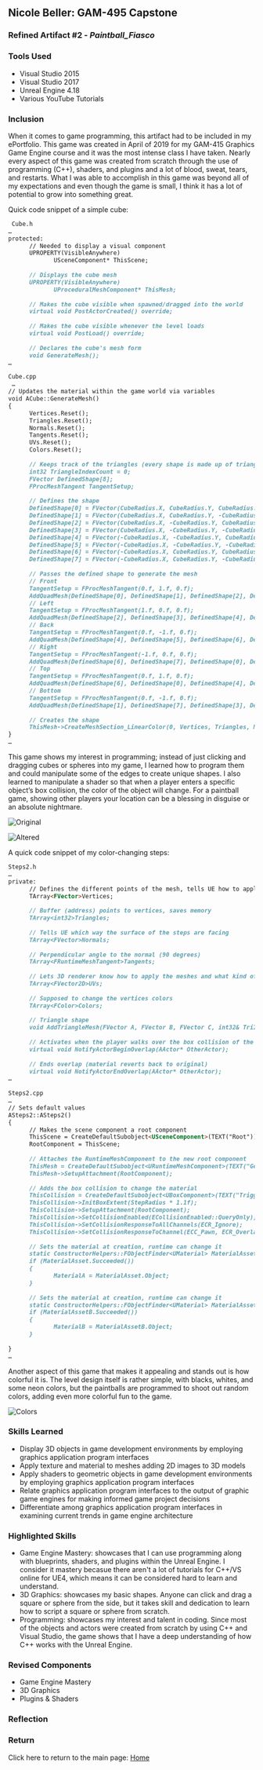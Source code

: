 ## Nicole Beller: GAM-495 Capstone 

### Refined Artifact #2 - *Paintball_Fiasco*

### **Tools Used**
 - Visual Studio 2015
 - Visual Studio 2017
 - Unreal Engine 4.18
 - Various YouTube Tutorials
 
 
 
### **Inclusion**

When it comes to game programming, this artifact had to be included in my ePortfolio. This game was created in April of 2019 for my GAM-415 Graphics Game Engine course and it was the most intense class I have taken. Nearly every aspect of this game was created from scratch through the use of programming (C++), shaders, and plugins and a lot of blood, sweat, tears, and restarts. What I was able to accomplish in this game was beyond all of my expectations and even though the game is small, I think it has a lot of potential to grow into something great.

Quick code snippet of a simple cube:


```markdown
 Cube.h
…
protected:
      // Needed to display a visual component
      UPROPERTY(VisibleAnywhere)
             USceneComponent* ThisScene;
 
      // Displays the cube mesh
      UPROPERTY(VisibleAnywhere)
             UProceduralMeshComponent* ThisMesh;
 
      // Makes the cube visible when spawned/dragged into the world
      virtual void PostActorCreated() override;
 
      // Makes the cube visible whenever the level loads
      virtual void PostLoad() override;
 
      // Declares the cube's mesh form
      void GenerateMesh();
…

Cube.cpp
 …
// Updates the material within the game world via variables
void ACube::GenerateMesh()
{
      Vertices.Reset();
      Triangles.Reset();
      Normals.Reset();
      Tangents.Reset();
      UVs.Reset();
      Colors.Reset();
 
      // Keeps track of the triangles (every shape is made up of triangles)
      int32 TriangleIndexCount = 0;
      FVector DefinedShape[8];
      FProcMeshTangent TangentSetup;
 
      // Defines the shape
      DefinedShape[0] = FVector(CubeRadius.X, CubeRadius.Y, CubeRadius.Z); // Forward Top Right
      DefinedShape[1] = FVector(CubeRadius.X, CubeRadius.Y, -CubeRadius.Z); // Forward Bottom Right
      DefinedShape[2] = FVector(CubeRadius.X, -CubeRadius.Y, CubeRadius.Z); // Forward Top Left
      DefinedShape[3] = FVector(CubeRadius.X, -CubeRadius.Y, -CubeRadius.Z); // Forward Bottom Left
      DefinedShape[4] = FVector(-CubeRadius.X, -CubeRadius.Y, CubeRadius.Z); // Forward Top Right
      DefinedShape[5] = FVector(-CubeRadius.X, -CubeRadius.Y, -CubeRadius.Z); // Forward Bottom Right
      DefinedShape[6] = FVector(-CubeRadius.X, CubeRadius.Y, CubeRadius.Z); // Forward Top Left
      DefinedShape[7] = FVector(-CubeRadius.X, CubeRadius.Y, -CubeRadius.Z); // Forward Bottom Left
 
      // Passes the defined shape to generate the mesh
      // Front
      TangentSetup = FProcMeshTangent(0.f, 1.f, 0.f);
      AddQuadMesh(DefinedShape[0], DefinedShape[1], DefinedShape[2], DefinedShape[3], TriangleIndexCount, TangentSetup);
      // Left
      TangentSetup = FProcMeshTangent(1.f, 0.f, 0.f);
      AddQuadMesh(DefinedShape[2], DefinedShape[3], DefinedShape[4], DefinedShape[5], TriangleIndexCount, TangentSetup);
      // Back
      TangentSetup = FProcMeshTangent(0.f, -1.f, 0.f);
      AddQuadMesh(DefinedShape[4], DefinedShape[5], DefinedShape[6], DefinedShape[7], TriangleIndexCount, TangentSetup);
      // Right
      TangentSetup = FProcMeshTangent(-1.f, 0.f, 0.f);
      AddQuadMesh(DefinedShape[6], DefinedShape[7], DefinedShape[0], DefinedShape[1], TriangleIndexCount, TangentSetup);
      // Top
      TangentSetup = FProcMeshTangent(0.f, 1.f, 0.f);
      AddQuadMesh(DefinedShape[6], DefinedShape[0], DefinedShape[4], DefinedShape[2], TriangleIndexCount, TangentSetup);
      // Bottom
      TangentSetup = FProcMeshTangent(0.f, -1.f, 0.f);
      AddQuadMesh(DefinedShape[1], DefinedShape[7], DefinedShape[3], DefinedShape[5], TriangleIndexCount, TangentSetup);
 
      // Creates the shape
      ThisMesh->CreateMeshSection_LinearColor(0, Vertices, Triangles, Normals, UVs, Colors, Tangents, true);
}
…

```

This game shows my interest in programming; instead of just clicking and dragging cubes or spheres into my game, I learned how to program them and could manipulate some of the edges to create unique shapes.  I also learned to manipulate a shader so that when a player enters a specific object’s box collision, the color of the object will change. For a paintball game, showing other players your location can be a blessing in disguise or an absolute nightmare.

![Original](https://github.com/NicBee/NicBee.github.io/blob/master/Paintball_Fiasco_2.jpg?raw=true "Original")

![Altered](https://github.com/NicBee/NicBee.github.io/blob/master/Paintball_Fiasco_3.jpg?raw=true "Altered")

A quick code snippet of my color-changing steps:

```markdown
Steps2.h
…
private:
      // Defines the different points of the mesh, tells UE how to apply static meshes to steps
      TArray<FVector>Vertices;
 
      // Buffer (address) points to vertices, saves memory
      TArray<int32>Triangles;
 
      // Tells UE which way the surface of the steps are facing
      TArray<FVector>Normals;
 
      // Perpendicular angle to the normal (90 degrees)
      TArray<FRuntimeMeshTangent>Tangents;
 
      // Lets 3D renderer know how to apply the meshes and what kind of pattern the texture should have
      TArray<FVector2D>UVs;
 
      // Supposed to change the vertices colors
      TArray<FColor>Colors;
 
      // Triangle shape
      void AddTriangleMesh(FVector A, FVector B, FVector C, int32& TriIndex, FRuntimeMeshTangent tangent);
 
      // Activates when the player walks over the box collision of the mesh
      virtual void NotifyActorBeginOverlap(AActor* OtherActor);
 
      // Ends overlap (material reverts back to original)
      virtual void NotifyActorEndOverlap(AActor* OtherActor);
…
 
Steps2.cpp
…
// Sets default values
ASteps2::ASteps2()
{
      // Makes the scene component a root component
      ThisScene = CreateDefaultSubobject<USceneComponent>(TEXT("Root"));
      RootComponent = ThisScene;
 
      // Attaches the RuntimeMeshComponent to the new root component
      ThisMesh = CreateDefaultSubobject<URuntimeMeshComponent>(TEXT("GeneratedMesh"));
      ThisMesh->SetupAttachment(RootComponent);
 
      // Adds the box collision to change the material
      ThisCollision = CreateDefaultSubobject<UBoxComponent>(TEXT("Trigger"));
      ThisCollision->InitBoxExtent(StepRadius * 1.1f);
      ThisCollision->SetupAttachment(RootComponent);
      ThisCollision->SetCollisionEnabled(ECollisionEnabled::QueryOnly);
      ThisCollision->SetCollisionResponseToAllChannels(ECR_Ignore);
      ThisCollision->SetCollisionResponseToChannel(ECC_Pawn, ECR_Overlap);
 
      // Sets the material at creation, runtime can change it
      static ConstructorHelpers::FObjectFinder<UMaterial> MaterialAsset(TEXT("/Game/Materials/m_Red.m_Red"));
      if (MaterialAsset.Succeeded())
      {
             MaterialA = MaterialAsset.Object;
      }
 
      // Sets the material at creation, runtime can change it
      static ConstructorHelpers::FObjectFinder<UMaterial> MaterialAssetB(TEXT("/Game/Materials/m_Blue.m_Blue"));
      if (MaterialAssetB.Succeeded())
      {
             MaterialB = MaterialAssetB.Object;
      }
 
}
…


```

Another aspect of this game that makes it appealing and stands out is how colorful it is. The level design itself is rather simple, with blacks, whites, and some neon colors, but the paintballs are programmed to shoot out random colors, adding even more colorful fun to the game. 

![Colors](https://github.com/NicBee/NicBee.github.io/blob/master/Paintball_Fiasco_1.jpg?raw=true "Colors")

### **Skills Learned**
  - Display 3D objects in game development environments by employing graphics application program interfaces
  - Apply texture and material to meshes adding 2D images to 3D models
  - Apply shaders to geometric objects in game development environments by employing graphics application program interfaces
  - Relate graphics application program interfaces to the output of graphic game engines for making informed game project decisions
  - Differentiate among graphics application program interfaces in examining current trends in game engine architecture
  
### **Highlighted Skills**
  - Game Engine Mastery: showcases that I can use programming along with blueprints, shaders, and plugins within the Unreal Engine.  I consider it mastery becasue there aren't a lot of tutorials for C++/VS online for UE4, which means it can be considered hard to learn and understand.
  - 3D Graphics: showcases my basic shapes.  Anyone can click and drag a square or sphere from the side, but it takes skill and dedication to learn how to script a square or sphere from scratch.
  - Programming: showcases my interest and talent in coding.  Since most of the objects and actors were created from scratch by using C++ and Visual Studio, the game shows that I have a deep understanding of how C++ works with the Unreal Engine.
  
### **Revised Components**
- Game Engine Mastery
- 3D Graphics
- Plugins & Shaders
  
### **Reflection**


### Return

Click here to return to the main page: [Home](/index.md)
